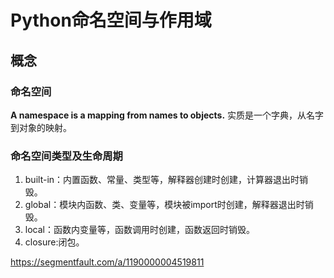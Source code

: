 # Python命名空间与作用域

## 概念
### 命名空间
**A namespace is a mapping from names to objects.**
实质是一个字典，从名字到对象的映射。

### 命名空间类型及生命周期
1. built-in：内置函数、常量、类型等，解释器创建时创建，计算器退出时销毁。
2. global：模块内函数、类、变量等，模块被import时创建，解释器退出时销毁。
3. local：函数内变量等，函数调用时创建，函数返回时销毁。
4. closure:闭包。


https://segmentfault.com/a/1190000004519811